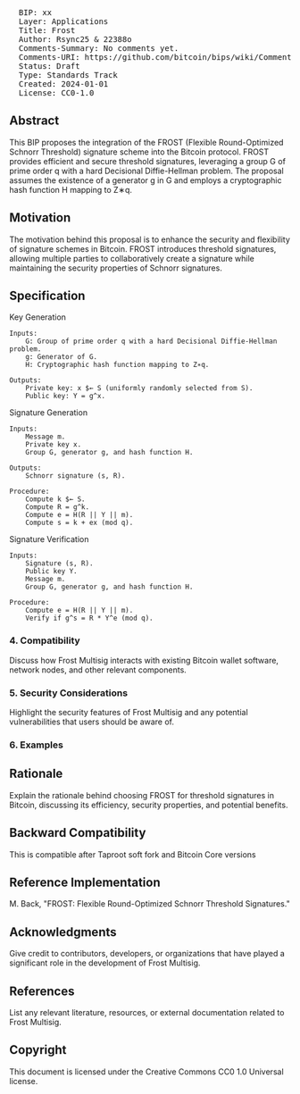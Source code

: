 <pre>
  BIP: xx
  Layer: Applications
  Title: Frost 
  Author: Rsync25 & 22388o
  Comments-Summary: No comments yet.
  Comments-URI: https://github.com/bitcoin/bips/wiki/Comments:BIP-xx
  Status: Draft
  Type: Standards Track
  Created: 2024-01-01
  License: CC0-1.0
</pre>

## Abstract

This BIP proposes the integration of the FROST (Flexible Round-Optimized Schnorr Threshold) signature scheme into the Bitcoin protocol. FROST provides efficient and secure threshold signatures, leveraging a group G of prime order q with a hard Decisional Diffie-Hellman problem. The proposal assumes the existence of a generator g in G and employs a cryptographic hash function H mapping to Z∗q.

## Motivation

The motivation behind this proposal is to enhance the security and flexibility of signature schemes in Bitcoin. FROST introduces threshold signatures, allowing multiple parties to collaboratively create a signature while maintaining the security properties of Schnorr signatures.

## Specification

Key Generation

    Inputs:
        G: Group of prime order q with a hard Decisional Diffie-Hellman problem.
        g: Generator of G.
        H: Cryptographic hash function mapping to Z∗q.

    Outputs:
        Private key: x $← S (uniformly randomly selected from S).
        Public key: Y = g^x.

Signature Generation

    Inputs:
        Message m.
        Private key x.
        Group G, generator g, and hash function H.

    Outputs:
        Schnorr signature (s, R).

    Procedure:
        Compute k $← S.
        Compute R = g^k.
        Compute e = H(R || Y || m).
        Compute s = k + ex (mod q).

Signature Verification

    Inputs:
        Signature (s, R).
        Public key Y.
        Message m.
        Group G, generator g, and hash function H.

    Procedure:
        Compute e = H(R || Y || m).
        Verify if g^s = R * Y^e (mod q).

### 4. Compatibility

Discuss how Frost Multisig interacts with existing Bitcoin wallet software, network nodes, and other relevant components.

### 5. Security Considerations

Highlight the security features of Frost Multisig and any potential vulnerabilities that users should be aware of.

### 6. Examples


## Rationale

Explain the rationale behind choosing FROST for threshold signatures in Bitcoin, discussing its efficiency, security properties, and potential benefits.

## Backward Compatibility

This is compatible after Taproot soft fork and Bitcoin Core versions

## Reference Implementation

M. Back, "FROST: Flexible Round-Optimized Schnorr Threshold Signatures."

## Acknowledgments

Give credit to contributors, developers, or organizations that have played a significant role in the development of Frost Multisig.

## References

List any relevant literature, resources, or external documentation related to Frost Multisig.

## Copyright

This document is licensed under the Creative Commons CC0 1.0 Universal license.
